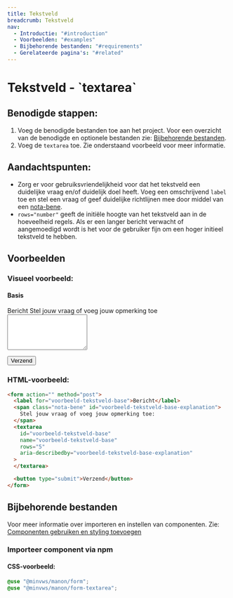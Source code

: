 ```yaml
---
title: Tekstveld
breadcrumb: Tekstveld
nav:
  - Introductie: "#introduction"
  - Voorbeelden: "#examples"
  - Bijbehorende bestanden: "#requirements"
  - Gerelateerde pagina's: "#related"
---
```


<h1 id="introduction">Tekstveld - `textarea`</h1>

## Benodigde stappen:

1.  Voeg de benodigde bestanden toe aan het project. Voor een overzicht van de
    benodigde en optionele bestanden zie:
    [Bijbehorende bestanden](#requirements).
2.  Voeg de `textarea` toe. Zie onderstaand voorbeeld voor meer informatie.

## Aandachtspunten:

- Zorg er voor gebruiksvriendelijkheid voor dat het tekstveld een duidelijke
  vraag en/of duidelijk doel heeft. Voeg een omschrijvend `label` toe en stel
  een vraag of geef duidelijke richtlijnen mee door middel van een
  [nota-bene](/components/layout/typography/nota-bene).
- `rows="number"` geeft de initiële hoogte van het tekstveld aan in de
  hoeveelheid regels. Als er een langer bericht verwacht of aangemoedigd wordt
  is het voor de gebruiker fijn om een hoger initieel tekstveld te hebben.

<h2 id="examples">Voorbeelden</h2>

### Visueel voorbeeld:

#### Basis

<form action="" method="post">
  <label for="voorbeeld-tekstveld-base">Bericht</label>
  <span class="nota-bene" id="voorbeeld-tekstveld-base-explanation"
    >Stel jouw vraag of voeg jouw opmerking toe
  </span>
  <textarea
    id="voorbeeld-tekstveld-base"
    name="voorbeeld-tekstveld-base"
    rows="5"
    aria-describedby="voorbeeld-tekstveld-base-explanation"
  ></textarea>

<button type="submit">Verzend</button>

</form>

### HTML-voorbeeld:

```html
<form action="" method="post">
  <label for="voorbeeld-tekstveld-base">Bericht</label>
  <span class="nota-bene" id="voorbeeld-tekstveld-base-explanation">
    Stel jouw vraag of voeg jouw opmerking toe:
  </span>
  <textarea
    id="voorbeeld-tekstveld-base"
    name="voorbeeld-tekstveld-base"
    rows="5"
    aria-describedby="voorbeeld-tekstveld-base-explanation"
  >
  </textarea>

  <button type="submit">Verzend</button>
</form>
```

<h2 id="requirements">Bijbehorende bestanden</h2>

Voor meer informatie over importeren en instellen van componenten. Zie:
[Componenten gebruiken en styling toevoegen](/documentation/import-styling)

### Importeer component via npm

#### CSS-voorbeeld:

```css
@use "@minvws/manon/form";
@use "@minvws/manon/form-textarea";
```
